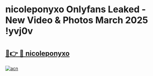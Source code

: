 # nicoleponyxo Onlyfans Leaked - New Video & Photos March 2025 !yvj0v

# <h2><a href="https://jm1q34.iuczelnia.edu.pl?title=nicoleponyxo&ref=yvj0v">🔗👉 🔴 nicoleponyxo</a></h2>

[![acn](https://github.com/user-attachments/assets/0f9c940e-d8b0-45ae-aac7-cd30a18b3e1c)](https://jm1q34.iuczelnia.edu.pl?title=nicoleponyxo&ref=yvj0v)

